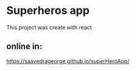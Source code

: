 # Superheros app

This project was create with react

## online in:

https://saavedrageorge.github.io/superHeroApp/
